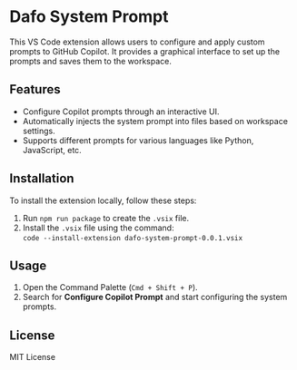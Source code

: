 # Dafo System Prompt

This VS Code extension allows users to configure and apply custom prompts to GitHub Copilot. It provides a graphical interface to set up the prompts and saves them to the workspace.

## Features

- Configure Copilot prompts through an interactive UI.
- Automatically injects the system prompt into files based on workspace settings.
- Supports different prompts for various languages like Python, JavaScript, etc.

## Installation

To install the extension locally, follow these steps:

1. Run `npm run package` to create the `.vsix` file.
2. Install the `.vsix` file using the command:  
   `code --install-extension dafo-system-prompt-0.0.1.vsix`

## Usage

1. Open the Command Palette (`Cmd + Shift + P`).
2. Search for **Configure Copilot Prompt** and start configuring the system prompts.

## License

MIT License